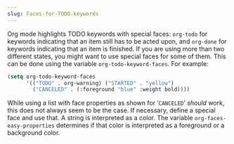 ```yaml
---
slug: Faces-for-TODO-keywords
---
```


Org mode highlights TODO keywords with special faces: `org-todo` for keywords indicating that an item still has to be acted upon, and `org-done` for keywords indicating that an item is finished. If you are using more than two different states, you might want to use special faces for some of them. This can be done using the variable `org-todo-keyword-faces`. For example:

```lisp
(setq org-todo-keyword-faces
      '(("TODO" . org-warning) ("STARTED" . "yellow")
        ("CANCELED" . (:foreground "blue" :weight bold))))
```

While using a list with face properties as shown for ‘`CANCELED`’ *should* work, this does not always seem to be the case. If necessary, define a special face and use that. A string is interpreted as a color. The variable `org-faces-easy-properties` determines if that color is interpreted as a foreground or a background color.
